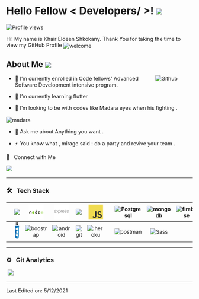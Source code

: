 <h1> Hello Fellow < Developers/ >! <img src = "https://i.pinimg.com/originals/10/94/23/109423f76102e5e8f703b70612aaa98b.gif" width = 30px> </h1>
<p align='center'>
</p>

![Profile views](https://visitor-badge.glitch.me/badge?page_id=khairshkokany.khairshkokany)



<div size='20px'> Hi! My name is Khair Eldeen Shkokany. Thank You for taking the time to view my GitHub Profile <img src = "https://media3.giphy.com/media/xUPGGDNsLvqsBOhuU0/200.webp?cid=ecf05e47uujhgv2pft0dqfi39m0vrs414tomkvamjlgrrgok&rid=200.webp&ct=g" alt = "welcome " width = 50px align="center">
</div>

<h2> About Me <img src = "https://media2.giphy.com/media/3GYmecuz4ncOc/giphy.gif?cid=ecf05e47fyedn0amteoh2pnrg54utfxrbxussi41b7arv4ha&rid=giphy.gif&ct=g" width = 100px align="center" > </h2>


<img width="20%" align="right" alt="Github" src="https://media1.giphy.com/media/PAqjdPkJLDsmBRSYUp/giphy.gif?cid=ecf05e47pvw1pns098h1i0bnq8bm3nuhxsg4nmus42pwb1gc&rid=giphy.gif&ct=g" />

- 🔭 I’m currently enrolled in Code fellows' Advanced Software Development intensive program.

- 🌱 I’m currently learning flutter
  
- 👯 I’m looking to be with codes like Madara eyes when his fighting .
<img src = "https://media1.giphy.com/media/8qXJTU5oEhQZO/giphy.gif?cid=ecf05e47mmqzzw8iro6tlo10hw3ne3xo1uagx9h5hh8fku99&rid=giphy.gif&ct=g" alt ="madara" width = 50px align ="center"/>
  
- 💬 Ask me about Anything you want .
  
- ⚡ You know what , mirage said : do a party and revive your team .

🤝 &nbsp; Connect with Me

[<img src="https://img.shields.io/badge/linkedin-%230077B5.svg?&style=for-the-badge&logo=linkedin&logoColor=white" />](https://www.linkedin.com/in/khair-shkokany/)

---

### 🛠 &nbsp; Tech Stack

|        <img src="https://raw.githubusercontent.com/devicons/devicon/master/icons/react/react-original-wordmark.svg" width=40>        |                               <img src="https://www.vectorlogo.zone/logos/springio/springio-icon.svg" width=40>                                | <img src="https://raw.githubusercontent.com/devicons/devicon/master/icons/nodejs/nodejs-original-wordmark.svg" width="40"> | <img src="https://raw.githubusercontent.com/devicons/devicon/master/icons/express/express-original-wordmark.svg" width="40"> |       <img src="https://www.vectorlogo.zone/logos/java/java-vertical.svg" width="40">       | <img src="https://raw.githubusercontent.com/devicons/devicon/master/icons/javascript/javascript-original.svg" width="40"> | <img src="https://raw.githubusercontent.com/devicons/devicon/master/icons/python/python-original.svg" alt="python" width="40"> | <img src="https://upload.wikimedia.org/wikipedia/commons/2/29/Postgresql_elephant.svg" alt="Postgresql" width="40"> |      <img src="https://www.vectorlogo.zone/logos/mongodb/mongodb-icon.svg" alt="mongodb" width="40">      | <img src="https://www.vectorlogo.zone/logos/firebase/firebase-icon.svg" alt="firebase" width="40"> |
| :----------------------------------------------------------------------------------------------------------------------------------: | :--------------------------------------------------------------------------------------------------------------------------------------------: | :------------------------------------------------------------------------------------------------------------------------: | :--------------------------------------------------------------------------------------------------------------------------: | :-----------------------------------------------------------------------------------------: | :-----------------------------------------------------------------------------------------------------------------------: | :----------------------------------------------------------------------------------------------------------------------------: | :-----------------------------------------------------------------------------------------------------------------: | :-------------------------------------------------------------------------------------------------------: | :------------------------------------------------------------------------------------------------: |
| <img src="https://raw.githubusercontent.com/devicons/devicon/master/icons/html5/html5-original-wordmark.svg" alt="html5" width="40"> | <img src="https://raw.githubusercontent.com/devicons/devicon/master/icons/css3/css3-original-wordmark.svg" alt="css3" width="45" height="45"/> |         <img src="https://www.vectorlogo.zone/logos/getbootstrap/getbootstrap-icon.svg" alt="boostrap" width="40">         |               <img src="https://www.vectorlogo.zone/logos/android/android-icon.svg" alt="android" width="40">                | <img src="https://www.vectorlogo.zone/logos/git-scm/git-scm-icon.svg" alt="git" width="40"> |               <img src="https://www.vectorlogo.zone/logos/heroku/heroku-icon.svg" alt="heroku" width="40">                |  <img src="https://raw.githubusercontent.com/devicons/devicon/master/icons/linux/linux-original.svg" alt="linux" width="40">   | <img src="https://www.vectorlogo.zone/logos/visualstudio_code/visualstudio_code-icon.svg" alt="postman" width="40"> | <img src="https://upload.wikimedia.org/wikipedia/commons/9/96/Sass_Logo_Color.svg" alt="Sass" width="40"> |

---

### ⚙️ &nbsp; Git Analytics


<p>&nbsp;<img  src="https://github-readme-stats.vercel.app/api?username=khairshkokany&theme=dark&show_icons=true" width="50%"/></p>

---

Last Edited on: 5/12/2021
<!--
**khairshkokany/khairshkokany** is a ✨ _special_ ✨ repository because its `README.md` (this file) appears on your GitHub profile.

Here are some ideas to get you started:

- 🔭 I’m currently working on ...
- 🌱 I’m currently learning ...
- 👯 I’m looking to collaborate on ...
- 🤔 I’m looking for help with ...
- 💬 Ask me about ...
- 📫 How to reach me: ...
- 😄 Pronouns: ...
- ⚡ Fun fact: ...
-->
